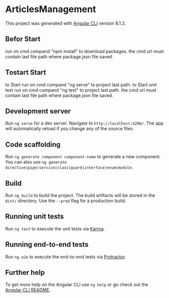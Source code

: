 
# ArticlesManagement

This project was generated with [Angular CLI](https://github.com/angular/angular-cli) version 8.1.2.
## Befor Start
run on cmd compand "npm install" to download packages.
the cmd url must contain last file path where package.json file saved.
## Tostart Start
to Start run on cmd compand "ng serve" to project last path.
to Start unit test run on cmd compand "ng test" to project last path.
the cmd url must contain last file path where package.json file saved.

## Development server

Run `ng serve` for a dev server. Navigate to `http://localhost:4200/`. The app will automatically reload if you change any of the source files.

## Code scaffolding

Run `ng generate component component-name` to generate a new component. You can also use `ng generate directive|pipe|service|class|guard|interface|enum|module`.

## Build

Run `ng build` to build the project. The build artifacts will be stored in the `dist/` directory. Use the `--prod` flag for a production build.

## Running unit tests

Run `ng test` to execute the unit tests via [Karma](https://karma-runner.github.io).

## Running end-to-end tests

Run `ng e2e` to execute the end-to-end tests via [Protractor](http://www.protractortest.org/).

## Further help

To get more help on the Angular CLI use `ng help` or go check out the [Angular CLI README](https://github.com/angular/angular-cli/blob/master/README.md).
